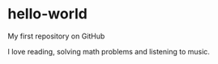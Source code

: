 # hello-world
My first repository on GitHub

I love reading, solving math problems and listening to music.
